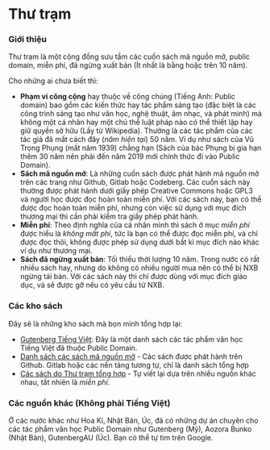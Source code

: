 # Thư trạm

### Giới thiệu
Thư trạm là một cộng đồng sưu tầm các cuốn sách mã nguồn mở, public domain, miễn phí, đã ngừng xuất bản (Ít nhất là bằng hoặc trên 10 năm).

Cho những ai chưa biết thì:

- **Phạm vi công cộng** hay thuộc về công chúng (Tiếng Anh: Public domain) bao gồm các kiến thức hay tác phẩm sáng tạo (đặc biệt là các công trình sáng tạo như văn học, nghệ thuật, âm nhạc, và phát minh) mà không một cá nhân hay một chủ thể luật pháp nào có thể thiết lập hay giữ quyền sở hữu (Lấy từ Wikipedia). Thường là các tác phẩm của các tác giả đã mất cách đây (*năm hiện tại*) 50 năm. Ví dụ như sách của Vũ Trọng Phụng (mất năm 1939) chẳng hạn (Sách của bác Phụng bị gia hạn thêm 30 năm nên phải đến năm 2019 mới chính thức đi vào Public Domain).
- **Sách mã nguồn mở**: Là những cuốn sách được phát hành mã nguồn mở trên các trang như Github, Gitlab hoặc Codeberg. Các cuốn sách này thường được phát hành dưới giấy phép Creative Commons hoặc GPL3 và người học được đọc hoàn toàn miễn phí. Với các sách này, bạn có thể được đọc hoàn toàn miễn phí, nhưng còn việc sử dụng với mục đích thương mại thì cần phải kiểm tra giấy phép phát hành.
- **Miễn phí**: Theo định nghĩa của cá nhân mình thì sách ở mục *miễn phí* được hiểu là *không mất phí*, tức là bạn có thể được đọc miễn phí, và chỉ được đọc thôi, không được phép sử dụng dưới bất kì mục đích nào khác ví dụ như thương mại.
- **Sách đã ngừng xuất bản**: Tối thiểu thời lượng 10 năm. Trong nước có rất nhiều sách hay, nhưng do không có nhiều người mua nên có thể bị NXB ngừng tái bản. Với các sách này thì chỉ được dùng với mục đích giáo dục, và sẽ được gỡ nếu có yêu cầu từ NXB.

### Các kho sách
Đây sẽ là những kho sách mà bọn mình tổng hợp lại:

- [Gutenberg Tiếng Việt](gutenberg-vi/index.md): Đây là một danh sách các tác phẩm văn học Tiếng Việt đã thuộc Public Domain.
- [Danh sách các sách mã nguồn mở](sach/ma-nguon-mo.md) - Các sách được phát hành trên Github. Gitlab hoặc các nền tảng tương tự, chỉ là danh sách tổng hợp
- [Các sách do Thư trạm tổng hợp](sach/thu-tram-tong-hop.md) - Tự viết lại dựa trên nhiều nguồn khác nhau, tất nhiên là *miễn phí*.

### Các nguồn khác (Không phải Tiếng Việt)

Ở các nước khác như Hoa Kì, Nhật Bản, Úc, đã có những dự án chuyên cho các tác phẩm văn học Public Domain như Gutenberg (Mỹ), Aozora Bunko (Nhật Bản), GutenbergAU (Úc). Bạn có thể tự tìm trên Google.